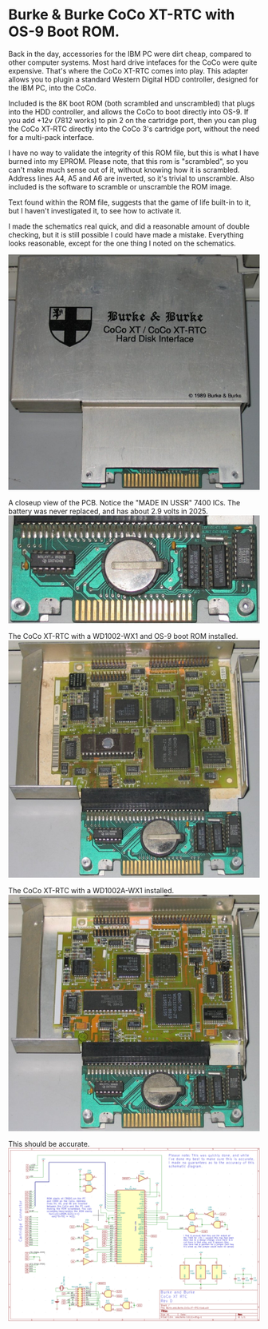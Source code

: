 # Burke & Burke CoCo XT-RTC with OS-9 Boot ROM.

Back in the day, accessories for the IBM PC were dirt cheap, compared to
other computer systems. Most hard drive intefaces for the CoCo were quite
expensive. That's where the CoCo XT-RTC comes into play. This adapter
allows you to plugin a standard Western Digital HDD controller, designed
for the IBM PC, into the CoCo.

Included is the 8K boot ROM (both scrambled and unscrambled) that plugs into
the HDD controller, and allows the CoCo to boot directly into OS-9. If you
add +12v (7812 works) to pin 2 on the cartridge port, then you can plug the
CoCo XT-RTC directly into the CoCo 3's cartridge port, without the need for
a multi-pack interface.

I have no way to validate the integrity of this ROM file, but this is what I
have burned into my EPROM. Please note, that this rom is "scrambled", so you
can't make much sense out of it, without knowing how it is scrambled. Address
lines A4, A5 and A6 are inverted, so it's trivial to unscramble. Also included
is the software to scramble or unscramble the ROM image.

Text found within the ROM file, suggests that the game of life built-in to it,
but I haven't investigated it, to see how to activate it.

I made the schematics real quick, and did a reasonable amount of double checking,
but it is still possible I could have made a mistake. Everything looks reasonable,
except for the one thing I noted on the schematics.

![Burke & Burke CoCo XT RTC](/Pictures/Burke_and_Burke_CoCo_XT-RTC_external.jpg "Burke & Burke CoCo XT RTC")

A closeup view of the PCB. Notice the "MADE IN USSR" 7400 ICs. The battery was never replaced, and has about 2.9 volts in 2025.
![Burke & Burke CoCo XT RTC PCB](/Pictures/Burke_and_Burke_CoCo_XT-RTC_PCB.jpg "Burke & Burke CoCo XT RTC PCB")

The CoCo XT-RTC with a WD1002-WX1 and OS-9 boot ROM installed.
![Burke & Burke CoCo XT RTC W/WD1002-WX1](/Pictures/Burke_and_Burke_CoCo_XT-RTC_with_WD1002-WX1.jpg "Burke & Burke CoCo XT RTC w/WD1002-WX1 and OS-9 boot ROM")

The CoCo XT-RTC with a WD1002A-WX1 installed.
![Burke & Burke CoCo XT RTC W/WD1002A-WX1](/Pictures/Burke_and_Burke_CoCo_XT-RTC_with_WD1002A-WX1.jpg "Burke & Burke CoCo XT RTC w/WD1002A-WX1")

This should be accurate.
![Burke & Burke CoCo XT RTC](/Burke_and_Burke_CoCo_XT-RTC_Schematics.png "Burke & Burke CoCo XT RTC")

